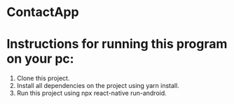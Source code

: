 # ContactApp

# Instructions for running this program on your pc:
1. Clone this project.
2. Install all dependencies on the project using yarn install.
3. Run this project using npx react-native run-android.
